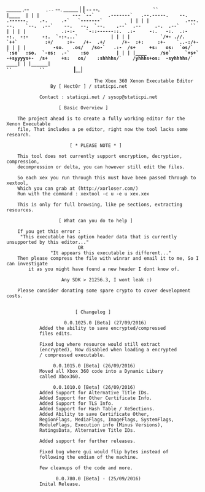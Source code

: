  ______     .--`      .--`                            --.                                             ______
|  ____|     `--`    --.       ```                    ``                                             |____  |
| |            --- `--`     .-------`   .--.-----.    --.    .------.    .-.     .-`   `-------`          | |
| |             .---.      --.    `--.  .--`    --.   --.  `--.    .--`  .--     .-.  .--`    ``          | |
| |             .:-:-    `-::------::.  .:-     -:.   -:.  .:-      -:.  -:-     -:.  `-:-...`            | |
| |           `/+- .//.   `++`          :+/     :+-   /+-  .+/      /+-  :+:     :+-    `..-:/+-          | |
| |          -so.   .os/   /so-`   .:-  /s+     +s:   os:  `os/`  `:so`  :so.  `-os:  .-`    :so          | |
| |____     /so`     `+s+`  -+syyyys+-  /s+     +s:   os/    :shhhhs/`    /yhhhs+os:  -syhhhhs/`      ____| |
|______|                                                        ``          ``           ```         |______|
 
                                    The Xbox 360 Xenon Executable Editor
					By [ Hect0r ] / staticpi.net

				Contact : staticpi.net / sysop@staticpi.net

					   [ Basic Overview ]

		The project ahead is to create a fully working editor for the Xenon Executable
		file, That includes a pe editor, right now the tool lacks some research.

				           [ * PLEASE NOTE * ]

		This tool does not currently support encryption, decryption, compression,
		decompression or delta, you can however still edit the files.

		So each xex you run through this must have been passed through to xextool,
		Which you can grab at (http://xorloser.com/)
		Run with the command : xextool -c u -e u xex.xex
		
		This is only for full browsing, like pe sections, extracting resources.

				       [ What can you do to help ]

		If you get this error : 
	     "This executable has option header data that is currently unsupported by this editor..."
					          OR
    				"It appears this executable is different..."
		Then please compress the file with winrar and email it to me, So I can investigate 
			it as you might have found a new header I dont know of.

			            Any SDK > 21256.3, I wont leak :)

		Please consider donating some spare crypto to cover development costs.


				             [ Changelog ]

			             0.0.1025.0 [Beta] (27/09/2016)
				Added the ability to save encrypted/compressed
				files edits.
				
				Fixed bug where resource would still extract
				(encrypted), Now disabled when loading a encrypted
				/ compressed executable.
				
				     0.0.1015.0 [Beta] (26/09/2016)
				Moved all Xbox 360 code into a Dynamic Libary
				called Xbox360.
				
				     0.0.1010.0 [Beta] (26/09/2016)
				Added Support for Alternative Title IDs.
				Added Support for Other Certificate Info.
				Added Support for TLS Info.
				Added Support for Hash Table / XeSections.
				Added Ability to save Certificate Other,
				RegionFlags, MediaFlags, ImageFlags, SystemFlags,
				ModuleFlags, Execution info (Minus Versions),
				RatingsData, Alternative Title IDs.

				Added support for further releases.

				Fixed bug where gui would flip bytes instead of
				following the endian of the machine.

				Few cleanups of the code and more.

				      0.0.780.0 [Beta] - (25/09/2016)
				Inital Release.
